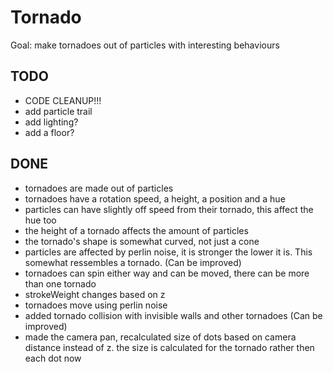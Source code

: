 # Tornado

Goal: make tornadoes out of particles with interesting behaviours

## TODO

- CODE CLEANUP!!!
- add particle trail
- add lighting?
- add a floor?

## DONE

- tornadoes are made out of particles
- tornadoes have a rotation speed, a height, a position and a hue
- particles can have slightly off speed from their tornado, this affect the hue too
- the height of a tornado affects the amount of particles
- the tornado's shape is somewhat curved, not just a cone
- particles are affected by perlin noise, it is stronger the lower it is. This somewhat ressembles a tornado. (Can be improved)
- tornadoes can spin either way and can be moved, there can be more than one tornado
- strokeWeight changes based on z
- tornadoes move using perlin noise
- added tornado collision with invisible walls and other tornadoes (Can be improved)
- made the camera pan, recalculated size of dots based on camera distance instead of z. the size is calculated for the tornado rather then each dot now
